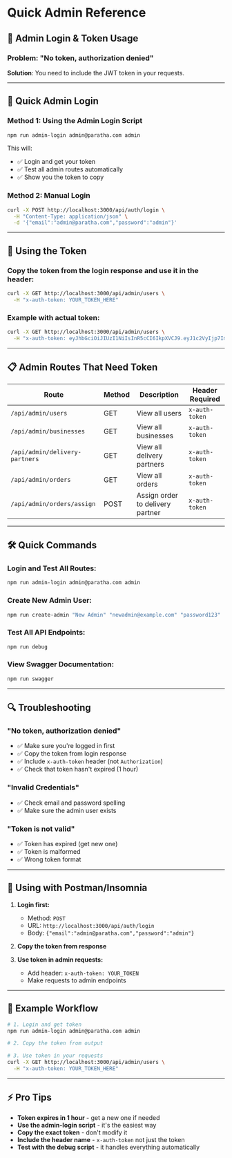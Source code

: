 # Quick Admin Reference

## 🔐 **Admin Login & Token Usage**

### **Problem**: "No token, authorization denied"

**Solution**: You need to include the JWT token in your requests.

---

## 🚀 **Quick Admin Login**

### **Method 1: Using the Admin Login Script**

```bash
npm run admin-login admin@paratha.com admin
```

This will:

- ✅ Login and get your token
- ✅ Test all admin routes automatically
- ✅ Show you the token to copy

### **Method 2: Manual Login**

```bash
curl -X POST http://localhost:3000/api/auth/login \
  -H "Content-Type: application/json" \
  -d '{"email":"admin@paratha.com","password":"admin"}'
```

---

## 🔑 **Using the Token**

### **Copy the token from the login response and use it in the header:**

```bash
curl -X GET http://localhost:3000/api/admin/users \
  -H "x-auth-token: YOUR_TOKEN_HERE"
```

### **Example with actual token:**

```bash
curl -X GET http://localhost:3000/api/admin/users \
  -H "x-auth-token: eyJhbGciOiJIUzI1NiIsInR5cCI6IkpXVCJ9.eyJ1c2VyIjp7ImlkIjoiNjg1N2Q5MGNhMTc1Nzg2YWFhYThlNWY1Iiwicm9sZSI6ImFkbWluIn0sImlhdCI6MTc1MDU4NzkzOSwiZXhwIjoxNzUwNTkxNTM5fQ.ZUJ9x165mXJGkYFiJjECWEst0PA1UelzO5JBWezX_b4"
```

---

## 📋 **Admin Routes That Need Token**

| Route                          | Method | Description                      | Header Required |
| ------------------------------ | ------ | -------------------------------- | --------------- |
| `/api/admin/users`             | GET    | View all users                   | `x-auth-token`  |
| `/api/admin/businesses`        | GET    | View all businesses              | `x-auth-token`  |
| `/api/admin/delivery-partners` | GET    | View all delivery partners       | `x-auth-token`  |
| `/api/admin/orders`            | GET    | View all orders                  | `x-auth-token`  |
| `/api/admin/orders/assign`     | POST   | Assign order to delivery partner | `x-auth-token`  |

---

## 🛠️ **Quick Commands**

### **Login and Test All Routes:**

```bash
npm run admin-login admin@paratha.com admin
```

### **Create New Admin User:**

```bash
npm run create-admin "New Admin" "newadmin@example.com" "password123"
```

### **Test All API Endpoints:**

```bash
npm run debug
```

### **View Swagger Documentation:**

```bash
npm run swagger
```

---

## 🔍 **Troubleshooting**

### **"No token, authorization denied"**

- ✅ Make sure you're logged in first
- ✅ Copy the token from login response
- ✅ Include `x-auth-token` header (not `Authorization`)
- ✅ Check that token hasn't expired (1 hour)

### **"Invalid Credentials"**

- ✅ Check email and password spelling
- ✅ Make sure the admin user exists

### **"Token is not valid"**

- ✅ Token has expired (get new one)
- ✅ Token is malformed
- ✅ Wrong token format

---

## 📱 **Using with Postman/Insomnia**

1. **Login first:**

   - Method: `POST`
   - URL: `http://localhost:3000/api/auth/login`
   - Body: `{"email":"admin@paratha.com","password":"admin"}`

2. **Copy the token from response**

3. **Use token in admin requests:**
   - Add header: `x-auth-token: YOUR_TOKEN`
   - Make requests to admin endpoints

---

## 🎯 **Example Workflow**

```bash
# 1. Login and get token
npm run admin-login admin@paratha.com admin

# 2. Copy the token from output

# 3. Use token in your requests
curl -X GET http://localhost:3000/api/admin/users \
  -H "x-auth-token: YOUR_TOKEN_HERE"
```

---

## ⚡ **Pro Tips**

- **Token expires in 1 hour** - get a new one if needed
- **Use the admin-login script** - it's the easiest way
- **Copy the exact token** - don't modify it
- **Include the header name** - `x-auth-token` not just the token
- **Test with the debug script** - it handles everything automatically
